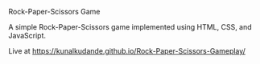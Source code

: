 Rock-Paper-Scissors Game

A simple Rock-Paper-Scissors game implemented using HTML, CSS, and JavaScript.

Live at https://kunalkudande.github.io/Rock-Paper-Scissors-Gameplay/

